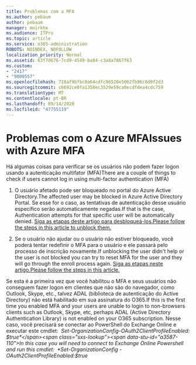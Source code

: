 ```yaml
---
title: Problemas com a MFA
ms.author: pebaum
author: pebaum
manager: mnirkhe
ms.audience: ITPro
ms.topic: article
ms.service: o365-administration
ROBOTS: NOINDEX, NOFOLLOW
localization_priority: Normal
ms.assetid: 63f7d676-7cd9-4549-ba84-c3a8a7867f63
ms.custom:
- "2417"
- "9000557"
ms.openlocfilehash: 718af9bfbc0a64cdfc96528e5062fb96c8d0f2d3
ms.sourcegitcommit: c6692ce0fa1358ec3529e59ca0ecdfdea4cdc759
ms.translationtype: MT
ms.contentlocale: pt-BR
ms.lasthandoff: 09/14/2020
ms.locfileid: "47755119"
---
```

# <a name="issues-with-azure-mfa"></a><span data-ttu-id="a3587-102">Problemas com o Azure MFA</span><span class="sxs-lookup"><span data-stu-id="a3587-102">Issues with Azure MFA</span></span>
<span data-ttu-id="a3587-103">Há algumas coisas para verificar se os usuários não podem fazer logon usando a autenticação multifator (MFA)</span><span class="sxs-lookup"><span data-stu-id="a3587-103">There are a couple of things to check if users cannot log in using multi-factor authentication (MFA)</span></span>

1. <span data-ttu-id="a3587-104">O usuário afetado pode ser bloqueado no portal do Azure Active Directory.</span><span class="sxs-lookup"><span data-stu-id="a3587-104">The affected user may be blocked in Azure Active Directory Portal.</span></span> <span data-ttu-id="a3587-105">Se esse for o caso, as tentativas de autenticação desse usuário específico serão automaticamente negadas.</span><span class="sxs-lookup"><span data-stu-id="a3587-105">If that is the case, Authentication attempts for that specific user will be automatically denied.</span></span> [<span data-ttu-id="a3587-106">Siga as etapas deste artigo para desbloqueá-los.</span><span class="sxs-lookup"><span data-stu-id="a3587-106">Please follow the steps in this article to unblock them.</span></span>](https://docs.microsoft.com/azure/active-directory/authentication/howto-mfa-mfasettings#block-and-unblock-users)

2. <span data-ttu-id="a3587-107">Se o usuário não ajudar ou o usuário não estiver bloqueado, você poderá tentar redefinir o MFA para o usuário e ele passará pelo processo de inscrição novamente.</span><span class="sxs-lookup"><span data-stu-id="a3587-107">If unblocking the user didn't help or the user is not blocked you can try to reset MFA for the user and they will go through the enroll process again.</span></span> [<span data-ttu-id="a3587-108">Siga as etapas neste artigo.</span><span class="sxs-lookup"><span data-stu-id="a3587-108">Please follow the steps in this article.</span></span>](https://docs.microsoft.com/azure/active-directory/authentication/howto-mfa-userdevicesettings#require-users-to-provide-contact-methods-again)

<span data-ttu-id="a3587-109">Se esta é a primeira vez que você habilitou o MFA e seus usuários não conseguem fazer logon em clientes que não são do navegador, como Outlook, Skype, etc., talvez ADAL (biblioteca de autenticação do Active Directory) não está habilitado em sua assinatura do O365.</span><span class="sxs-lookup"><span data-stu-id="a3587-109">If this is the first time you enabled MFA and your users are unable to login to non-browsers clients such as Outlook, Skype, etc, perhaps ADAL (Active Directory Authentication Library) is not enabled on your O365 subscription.</span></span> <span data-ttu-id="a3587-110">Nesse caso, você precisará se conectar ao PowerShell do Exchange Online e executar este cmdlet:  *Set-OrganizationConfig-OAuth2ClientProfileEnabled: $true*</span><span class="sxs-lookup"><span data-stu-id="a3587-110">In this case you will need to connect to Exchange Online Powershell and run this cmdlet:  *Set-OrganizationConfig -OAuth2ClientProfileEnabled:$true*</span></span>